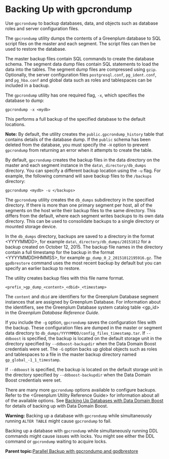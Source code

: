 # Backing Up with gpcrondump 

Use `gpcrondump` to backup databases, data, and objects such as database roles and server configuration files.

The `gpcrondump` utility dumps the contents of a Greenplum database to SQL script files on the master and each segment. The script files can then be used to restore the database.

The master backup files contain SQL commands to create the database schema. The segment data dump files contain SQL statements to load the data into the tables. The segment dump files are compressed using `gzip`. Optionally, the server configuration files `postgresql.conf`, `pg_ident.conf`, and `pg_hba.conf` and global data such as roles and tablespaces can be included in a backup.

The `gpcrondump` utility has one required flag, `-x`, which specifies the database to dump:

```
gpcrondump -x <mydb>
```

This performs a full backup of the specified database to the default locations.

**Note:** By default, the utility creates the `public.gpcrondump_history` table that contains details of the database dump. If the `public` schema has been deleted from the database, you must specify the `-H` option to prevent `gpcrondump` from returning an error when it attempts to create the table.

By default, `gpcrondump` creates the backup files in the data directory on the master and each segment instance in the `data\_directory/db_dumps` directory. You can specify a different backup location using the `-u` flag. For example, the following command will save backup files to the `/backups` directory:

```
gpcrondump <mydb> -u </backups>
```

The `gpcrondump` utility creates the `db_dumps` subdirectory in the specified directory. If there is more than one primary segment per host, all of the segments on the host write their backup files to the same directory. This differs from the default, where each segment writes backups to its own data directory. This can be used to consolidate backups to a single directory or mounted storage device.

In the `db_dumps` directory, backups are saved to a directory in the format <YYYYMMDD\>, for example `data\_directory/db_dumps/20151012` for a backup created on October 12, 2015. The backup file names in the directory contain a full timestamp for the backup in the format <YYYYMMDDHHMMSS\>, for example `gp_dump_0_2_20151012195916.gz`. The `gpdbrestore` command uses the most recent backup by default but you can specify an earlier backup to restore.

The utility creates backup files with this file name format.

```
<prefix_>gp_dump_<content>_<dbid>_<timestamp>
```

The `content` and `dbid` are identifiers for the Greenplum Database segment instances that are assigned by Greenplum Database. For information about the identifiers, see the Greenplum Database system catalog table <gp\_id\> in the *Greenplum Database Reference Guide*.

If you include the `-g` option, `gpcrondump` saves the configuration files with the backup. These configuration files are dumped in the master or segment data directory to `db_dumps/YYYYMMDD/config_files_timestamp.tar`. If `--ddboost` is specified, the backup is located on the default storage unit in the directory specified by `--ddboost-backupdir` when the Data Domain Boost credentials were set. The `-G` option backs up global objects such as roles and tablespaces to a file in the master backup directory named `gp_global_-1_1_timestamp`.

If `--ddboost` is specified, the backup is located on the default storage unit in the directory specified by `--ddboost-backupdir` when the Data Domain Boost credentials were set.

There are many more `gpcrondump` options available to configure backups. Refer to the <Greenplum Utility Reference Guide\> for information about all of the available options. See [Backing Up Databases with Data Domain Boost](backup-ddboost.html) for details of backing up with Data Domain Boost.

**Warning:** Backing up a database with `gpcrondump` while simultaneously running `ALTER TABLE` might cause `gpcrondump` to fail.

Backing up a database with `gpcrondump` while simultaneously running DDL commands might cause issues with locks. You might see either the DDL command or `gpcrondump` waiting to acquire locks.

**Parent topic:**[Parallel Backup with gpcrondump and gpdbrestore](../managing/backup-heading.html)

